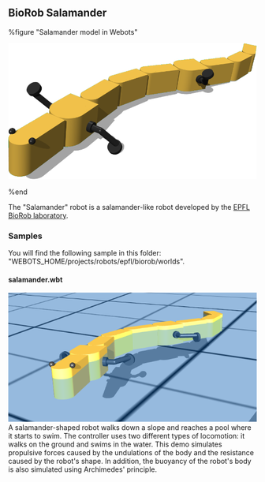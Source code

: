 ## BioRob Salamander

%figure "Salamander model in Webots"

![model.png](images/robots/salamander/model.png)

%end

The "Salamander" robot is a salamander-like robot developed by the [EPFL BioRob laboratory](https://biorob.epfl.ch/).

### Samples

You will find the following sample in this folder: "WEBOTS\_HOME/projects/robots/epfl/biorob/worlds".

#### salamander.wbt

![salamander.wbt.png](images/robots/salamander/salamander.wbt.png) A salamander-shaped robot walks down a slope and reaches a pool where it starts to swim.
The controller uses two different types of locomotion: it walks on the ground and swims in the water.
This demo simulates propulsive forces caused by the undulations of the body and the resistance caused by the robot's shape.
In addition, the buoyancy of the robot's body is also simulated using Archimedes' principle.
